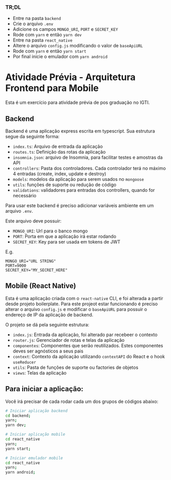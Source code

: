 ### TR;DL

- Entre na pasta `backend`
- Crie o arquivo `.env`
- Adicione os campos `MONGO_URI`, `PORT` e `SECRET_KEY`
- Rode com `yarn` e então `yarn dev`
- Entre na pasta `react_native`
- Altere o arquivo `config.js` modificando o valor de `baseApiURL`
- Rode com `yarn` e então `yarn start`
- Por final inicie o emulador com `yarn android`

# Atividade Prévia - Arquitetura Frontend para Mobile

Esta é um exercício para atividade prévia de pos graduação no IGTI.

## Backend

Backend é uma aplicação express escrita em typescript. Sua estrutura segue da seguinte forma:

- `index.ts`: Arquivo de entrada da aplicação
- `routes.ts`: Definição das rotas da aplicação
- `insomnia.json`: arquivo de Insomnia, para facilitar testes e amostras da API
- `controllers`: Pasta dos controladores. Cada controlador terá no máximo 4 entradas (create, index, update e destroy)
- `models`: modelos da aplicação para serem usados no `mongoose`
- `utils`: funções de suporte ou redução de código
- `validations`: validadores para entradas dos controllers, quando for necessário

Para usar este backend é preciso adicionar variáveis ambiente em um arquivo `.env`.

Este arquivo deve possuir:

- `MONGO_URI`: Url para o banco mongo
- `PORT`: Porta em que a aplicação irá estar rodando
- `SECRET_KEY`: Key para ser usada em tokens de JWT

E.g.

```
MONGO_URI="URL STRING"
PORT=9000
SECRET_KEY="MY_SECRET_HERE"
```

## Mobile (React Native)

Esta é uma aplicação criada com o `react-native` CLI, e foi alterada a partir desde projeto boilerplate. Para este projeot estar funcionando é preciso alterar o arquivo `config.js` e modificar o `baseApiURL` para possuir o endereço de IP da aplicação de backend.

O projeto se dá pela seguinte estrutura:

- `index.js`: Entrada da aplicação, foi alterado par recebeer o contexto
- `router.js`: Gerenciador de rotas e telas da aplicação
- `componentes`: Componentes que serão reutilizados. Estes componentes deves ser agnósticos a seus pais
- `context`: Contexto da aplicação utilizando `contextAPI` do React e o hook `useReducer`
- `utils`: Pasta de funções de suporte ou factories de objetos
- `views`: Telas da aplicação

## Para iniciar a aplicação:

Você irá precisar de cada rodar cada um dos grupos de códigos abaixo:

```sh
# Iniciar aplicação backend
cd backend;
yarn;
yarn dev;

# Iniciar aplicação mobile
cd react_native
yarn;
yarn start;

# Iniciar emulador mobile
cd react_native
yarn;
yarn android;
```
